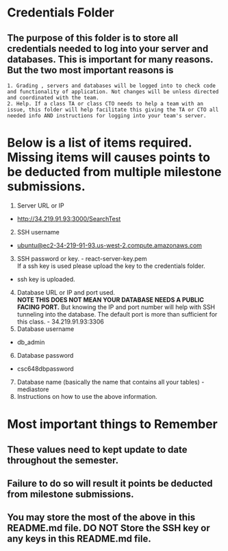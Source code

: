 # Credentials Folder

## The purpose of this folder is to store all credentials needed to log into your server and databases. This is important for many reasons. But the two most important reasons is
    1. Grading , servers and databases will be logged into to check code and functionality of application. Not changes will be unless directed and coordinated with the team.
    2. Help. If a class TA or class CTO needs to help a team with an issue, this folder will help facilitate this giving the TA or CTO all needed info AND instructions for logging into your team's server. 


# Below is a list of items required. Missing items will causes points to be deducted from multiple milestone submissions.

1. Server URL or IP
- http://34.219.91.93:3000/SearchTest
2. SSH username
- ubuntu@ec2-34-219-91-93.us-west-2.compute.amazonaws.com
3. SSH password or key. -  react-server-key.pem
    <br> If a ssh key is used please upload the key to the credentials folder.
- ssh key is uploaded.
4. Database URL or IP and port used. 
    <br><strong> NOTE THIS DOES NOT MEAN YOUR DATABASE NEEDS A PUBLIC FACING PORT.</strong> But knowing the IP and port number will help with SSH tunneling into the database. The default port is more than sufficient for this class. - 34.219.91.93:3306
5. Database username
- db_admin
6. Database password
- csc648dbpassword
7. Database name (basically the name that contains all your tables) - mediastore
8. Instructions on how to use the above information.

# Most important things to Remember
## These values need to kept update to date throughout the semester. <br>
## <strong>Failure to do so will result it points be deducted from milestone submissions.</strong><br>
## You may store the most of the above in this README.md file. DO NOT Store the SSH key or any keys in this README.md file.
